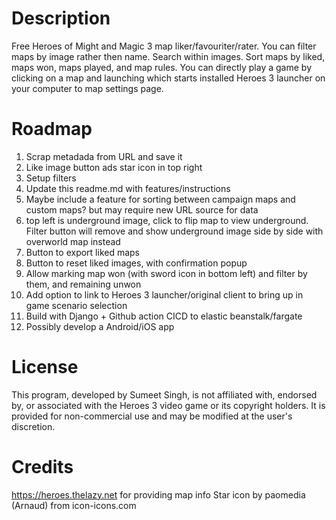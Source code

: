 
# Description

Free Heroes of Might and Magic 3 map liker/favouriter/rater. You can filter maps by image
rather then name. Search within images. Sort maps by liked, maps won, maps played, and map rules.
You can directly play a game by clicking on a map and launching which starts installed Heroes 3
launcher on your computer to map settings page.

# Roadmap

1. Scrap metadada from URL and save it
2. Like image button ads star icon in top right
4. Setup filters
5. Update this readme.md with features/instructions
6. Maybe include a feature for sorting between campaign maps and custom maps?
but may require new URL source for data
7. top left is underground image, click to flip map to view underground. Filter button
will remove and show underground image side by side with overworld map instead
8. Button to export liked maps
9. Button to reset liked images, with confirmation popup
10. Allow marking map won (with sword icon in bottom left) and filter by them, and remaining
unwon
6. Add option to link to Heroes 3 launcher/original client to bring up in game scenario selection
7. Build with Django + Github action CICD to elastic beanstalk/fargate
8. Possibly develop a Android/iOS app

# License

This program, developed by Sumeet Singh, is not affiliated with, endorsed by, or associated with the Heroes 3 video game or its copyright holders. It is provided for non-commercial use and may be modified at the user's discretion.

# Credits

https://heroes.thelazy.net for providing map info
Star icon by paomedia (Arnaud) from icon-icons.com